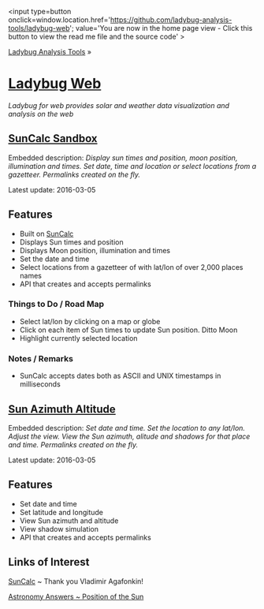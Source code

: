 ﻿<span style=display:none; >[You are now in a GitHub source code view - click this link to view the home page]( http://ladybug-analysis-tools.github.io/ladybug-web/ "View file as a web page." ) </span>
<input type=button onclick=window.location.href='https://github.com/ladybug-analysis-tools/ladybug-web'; 
value='You are now in the home page view - Click this button to view the read me file and the source code' >

[Ladybug Analysis Tools]( https://github.com/ladybug-analysis-tools ) »


[Ladybug Web]( index.html )
===

_Ladybug for web provides solar and weather data visualization and analysis on the web_


## [SunCalc Sandbox]( http://ladybug-analysis-tools.github.io/ladybug-web/suncalc-sandbox/ )

Embedded description: _Display sun times and position, moon position, illumination and times. Set date, time and location or select locations from a gazetteer. Permalinks created on the fly._

Latest update: 2016-03-05

## Features
* Built on [SunCalc]( https://github.com/mourner/suncalc )
* Displays Sun times and position
* Displays Moon position, illumination and times
* Set the date and time
* Select locations from a gazetteer of with lat/lon of over 2,000 places names
* API that creates and accepts permalinks

### Things to Do / Road Map

* Select lat/lon by clicking on a map or globe
* Click on each item of Sun times to update Sun position. Ditto Moon
* Highlight currently selected location

### Notes / Remarks

* SunCalc accepts dates both as ASCII and UNIX timestamps in milliseconds


## [Sun Azimuth Altitude]( http://ladybug-analysis-tools.github.io/ladybug-web/sun-azimuth-altitude/ )

Embedded description: _Set date and time. Set the location to any lat/lon. Adjust the view. View the Sun azimuth, alitude and shadows for that place and time. Permalinks created on the fly._

Latest update: 2016-03-05

## Features

* Set date and time
* Set latitude and longitude
* View Sun azimuth and altitude
* View shadow simulation
* API that creates and accepts permalinks


## Links of Interest

[SunCalc]( https://github.com/mourner/suncalc ) ~ Thank you Vladimir Agafonkin!

[Astronomy Answers ~ Position of the Sun]( http://aa.quae.nl/en/reken/zonpositie.html )



